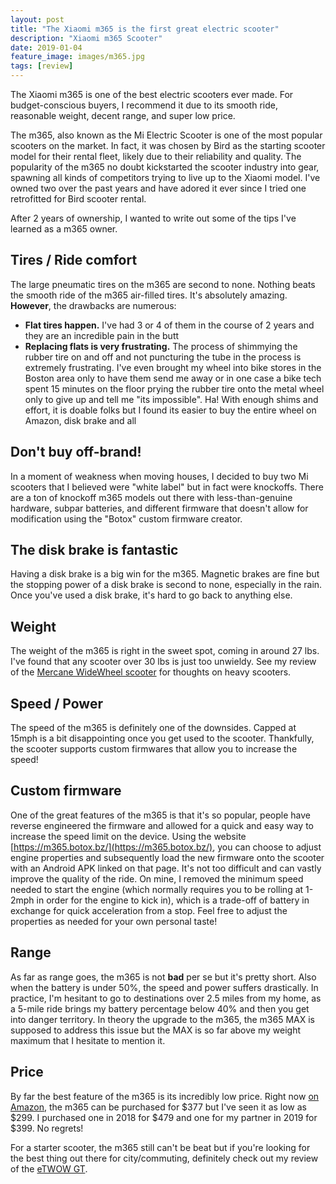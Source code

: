 ```yaml
---
layout: post
title: "The Xiaomi m365 is the first great electric scooter"
description: "Xiaomi m365 Scooter"
date: 2019-01-04
feature_image: images/m365.jpg
tags: [review]
---
```

The Xiaomi m365 is one of the best electric scooters ever made.  For budget-conscious buyers, I recommend it due to its smooth ride, reasonable weight, decent range, and super low price.

<!--more-->

The m365, also known as the Mi Electric Scooter is one of the most popular scooters on the market. In fact, it was chosen by Bird as the starting scooter model for their rental fleet, likely due to their reliability and quality. The popularity of the m365 no doubt kickstarted the scooter industry into gear, spawning all kinds of competitors trying to live up to the Xiaomi model. I've owned two over the past years and have adored it ever since I tried one retrofitted for Bird scooter rental.

After 2 years of ownership, I wanted to write out some of the tips I've learned as a m365 owner.

## Tires / Ride comfort
The large pneumatic tires on the m365 are second to none. Nothing beats the smooth ride of the m365 air-filled tires. It's absolutely amazing. **However**, the drawbacks are numerous:
 * **Flat tires happen.** I've had 3 or 4 of them in the course of 2 years and they are an incredible pain in the butt
 * **Replacing flats is very frustrating.** The process of shimmying the rubber tire on and off and not puncturing the tube in the process is extremely frustrating. I've even brought my wheel into bike stores in the Boston area only to have them send me away or in one case a bike tech spent 15 minutes on the floor prying the rubber tire onto the metal wheel only to give up and tell me "its impossible". Ha! With enough shims and effort, it is doable folks but I found its easier to buy the entire wheel on Amazon, disk brake and all

## Don't buy off-brand!
In a moment of weakness when moving houses, I decided to buy two Mi scooters that I believed were "white label" but in fact were knockoffs. There are a ton of knockoff m365 models out there with less-than-genuine hardware, subpar batteries, and different firmware that doesn't allow for modification using the "Botox" custom firmware creator.

## The disk brake is fantastic
Having a disk brake is a big win for the m365. Magnetic brakes are fine but the stopping power of a disk brake is second to none, especially in the rain. Once you've used a disk brake, it's hard to go back to anything else.

## Weight
The weight of the m365 is right in the sweet spot, coming in around 27 lbs. I've found that any scooter over 30 lbs is just too unwieldy. See my review of the [Mercane WideWheel scooter](/WideWheel) for thoughts on heavy scooters.

## Speed / Power
The speed of the m365 is definitely one of the downsides. Capped at 15mph is a bit disappointing once you get used to the scooter. Thankfully, the scooter supports custom firmwares that allow you to increase the speed!

## Custom firmware
One of the great features of the m365 is that it's so popular, people have reverse engineered the firmware and allowed for a quick and easy way to increase the speed limit on the device. Using the website [https://m365.botox.bz/](https://m365.botox.bz/), you can choose to adjust engine properties and subsequently load the new firmware onto the scooter with an Android APK linked on that page. It's not too difficult and can vastly improve the quality of the ride. On mine, I removed the minimum speed needed to start the engine (which normally requires you to be rolling at 1-2mph in order for the engine to kick in), which is a trade-off of battery in exchange for quick acceleration from a stop. Feel free to adjust the properties as needed for your own personal taste!

## Range
As far as range goes, the m365 is not **bad** per se but it's pretty short. Also when the battery is under 50%, the speed and power suffers drastically. In practice, I'm hesitant to go to destinations over 2.5 miles from my home, as a 5-mile ride brings my battery percentage below 40% and then you get into danger territory. In theory the upgrade to the m365, the m365 MAX is supposed to address this issue but the MAX is so far above my weight maximum that I hesitate to mention it.

## Price
By far the best feature of the m365 is its incredibly low price. Right now [on Amazon](https://www.amazon.com/Xiaomi-Electric-Long-range-Fold-n-Carry-Ultra-Lightweight/dp/B076KKX4BC), the m365 can be purchased for $377 but I've seen it as low as $299. I purchased one in 2018 for $479 and one for my partner in 2019 for $399. No regrets!

For a starter scooter, the m365 still can't be beat but if you're looking for the best thing out there for city/commuting, definitely check out my review of the [eTWOW GT](/eTWOW-GT).
